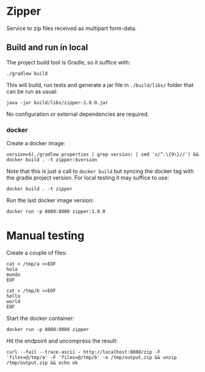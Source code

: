# Zipper

Service to zip files received as multipart form-data.

## Build and run in local

The project build tool is Gradle, so it suffice with:

    ./gradlew build

This will build, run tests and generate a jar file in `./build/libs/` folder
that can be run as usual:

    java -jar build/libs/zipper-1.0.0.jar

No configuration or external dependencies are required.

### docker

Create a docker image:

    version=$(./gradlew properties | grep version: | sed 's/^.\{9\}//') && docker build . -t zipper:$version

Note that this is just a call to `docker build` but syncing the docker tag with the gradle project version. For local
testing it may suffice to use:

    docker build . -t zipper

Run the last docker image version:

    docker run -p 8080:8080 zipper:1.0.0

# Manual testing

Create a couple of files:

    cat > /tmp/a <<EOF
    hola
    mundo
    EOF

    cat > /tmp/b <<EOF
    hello
    world
    EOF

Start the docker container:

    docker run -p 8080:8080 zipper

Hit the endpoint and uncompress the result:

    curl --fail --trace-ascii - http://localhost:8080/zip -F 'files=@/tmp/a' -F 'files=@/tmp/b' -o /tmp/output.zip && unzip /tmp/output.zip && echo ok

